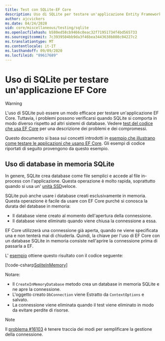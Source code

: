 ```yaml
---
title: Test con SQLite-EF Core
description: Uso di SQLite per testare un'applicazione Entity Framework Core
author: ajcvickers
ms.date: 04/24/2020
uid: core/miscellaneous/testing/sqlite
ms.openlocfilehash: b580ed58cb9466c8eac32f71951734f4bd565733
ms.sourcegitcommit: 7c3939504bb9da3f46bea3443638b808c04227c2
ms.translationtype: MT
ms.contentlocale: it-IT
ms.lasthandoff: 09/09/2020
ms.locfileid: "89617689"
---
```

# <a name="using-sqlite-to-test-an-ef-core-application"></a>Uso di SQLite per testare un'applicazione EF Core

> [!WARNING]
> L'uso di SQLite può essere un modo efficace per testare un'applicazione EF Core.
> Tuttavia, i problemi possono verificarsi quando SQLite si comporta in modo diverso rispetto ad altri sistemi di database. Vedere [test del codice che usa EF Core](xref:core/miscellaneous/testing/index) per una descrizione dei problemi e dei compromessi.  

Questo documento si basa sui concetti introdotti in [esempio che illustrano come testare le applicazioni che usano EF Core](xref:core/miscellaneous/testing/testing-sample).
Gli esempi di codice riportati di seguito provengono da questo esempio.

## <a name="using-sqlite-in-memory-databases"></a>Uso di database in memoria SQLite

In genere, SQLite crea database come file semplici e accede al file in-process con l'applicazione.
Questa operazione è molto rapida, soprattutto quando si usa un' [unità SSD](https://en.wikipedia.org/wiki/Solid-state_drive)veloce. 

SQLite può anche usare i database creati esclusivamente in memoria.
Questa operazione è facile da usare con EF Core purché si conosca la durata del database in memoria:
* Il database viene creato al momento dell'apertura della connessione.
* Il database viene eliminato quando viene chiusa la connessione a essa.

EF Core utilizzerà una connessione già aperta, quando ne viene specificata una e non tenterà mai di chiuderla.
Quindi, la chiave per l'uso di EF Core con un database SQLite in memoria consiste nell'aprire la connessione prima di passarla a EF.  

L' [esempio](xref:core/miscellaneous/testing/testing-sample) ottiene questo risultato con il codice seguente:

[!code-csharp[SqliteInMemory](../../../../samples/core/Miscellaneous/Testing/ItemsWebApi/Tests/SqliteInMemoryItemsControllerTest.cs?name=SqliteInMemory)]

Notare:
* Il `CreateInMemoryDatabase` metodo crea un database in memoria SQLite e ne apre la connessione.
* L'oggetto creato `DbConnection` viene Estratto da `ContextOptions` e salvato.
* La connessione viene eliminata quando il test viene eliminato in modo da evitare perdite di risorse. 

> [!NOTE]
> Il [problema #16103](https://github.com/dotnet/efcore/issues/16103) è tenere traccia dei modi per semplificare la gestione della connessione. 
